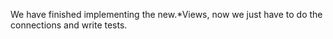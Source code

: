 We have finished implementing the new.*Views, now we just have to do the connections
and write tests.
